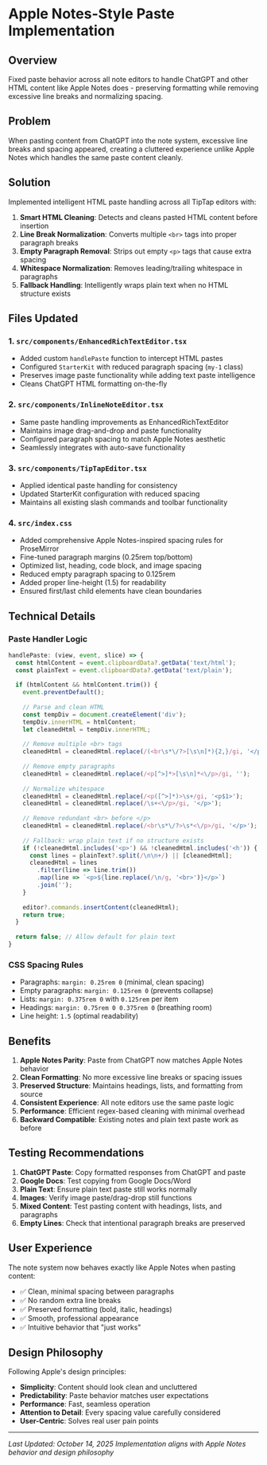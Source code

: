# Apple Notes-Style Paste Implementation

## Overview
Fixed paste behavior across all note editors to handle ChatGPT and other HTML content like Apple Notes does - preserving formatting while removing excessive line breaks and normalizing spacing.

## Problem
When pasting content from ChatGPT into the note system, excessive line breaks and spacing appeared, creating a cluttered experience unlike Apple Notes which handles the same paste content cleanly.

## Solution
Implemented intelligent HTML paste handling across all TipTap editors with:

1. **Smart HTML Cleaning**: Detects and cleans pasted HTML content before insertion
2. **Line Break Normalization**: Converts multiple `<br>` tags into proper paragraph breaks
3. **Empty Paragraph Removal**: Strips out empty `<p>` tags that cause extra spacing
4. **Whitespace Normalization**: Removes leading/trailing whitespace in paragraphs
5. **Fallback Handling**: Intelligently wraps plain text when no HTML structure exists

## Files Updated

### 1. `src/components/EnhancedRichTextEditor.tsx`
- Added custom `handlePaste` function to intercept HTML pastes
- Configured `StarterKit` with reduced paragraph spacing (`my-1` class)
- Preserves image paste functionality while adding text paste intelligence
- Cleans ChatGPT HTML formatting on-the-fly

### 2. `src/components/InlineNoteEditor.tsx`
- Same paste handling improvements as EnhancedRichTextEditor
- Maintains image drag-and-drop and paste functionality
- Configured paragraph spacing to match Apple Notes aesthetic
- Seamlessly integrates with auto-save functionality

### 3. `src/components/TipTapEditor.tsx`
- Applied identical paste handling for consistency
- Updated StarterKit configuration with reduced spacing
- Maintains all existing slash commands and toolbar functionality

### 4. `src/index.css`
- Added comprehensive Apple Notes-inspired spacing rules for ProseMirror
- Fine-tuned paragraph margins (0.25rem top/bottom)
- Optimized list, heading, code block, and image spacing
- Reduced empty paragraph spacing to 0.125rem
- Added proper line-height (1.5) for readability
- Ensured first/last child elements have clean boundaries

## Technical Details

### Paste Handler Logic
```typescript
handlePaste: (view, event, slice) => {
  const htmlContent = event.clipboardData?.getData('text/html');
  const plainText = event.clipboardData?.getData('text/plain');
  
  if (htmlContent && htmlContent.trim()) {
    event.preventDefault();
    
    // Parse and clean HTML
    const tempDiv = document.createElement('div');
    tempDiv.innerHTML = htmlContent;
    let cleanedHtml = tempDiv.innerHTML;
    
    // Remove multiple <br> tags
    cleanedHtml = cleanedHtml.replace(/(<br\s*\/?>[\s\n]*){2,}/gi, '</p><p>');
    
    // Remove empty paragraphs
    cleanedHtml = cleanedHtml.replace(/<p[^>]*>[\s\n]*<\/p>/gi, '');
    
    // Normalize whitespace
    cleanedHtml = cleanedHtml.replace(/<p([^>]*)>\s+/gi, '<p$1>');
    cleanedHtml = cleanedHtml.replace(/\s+<\/p>/gi, '</p>');
    
    // Remove redundant <br> before </p>
    cleanedHtml = cleanedHtml.replace(/<br\s*\/?>\s*<\/p>/gi, '</p>');
    
    // Fallback: wrap plain text if no structure exists
    if (!cleanedHtml.includes('<p>') && !cleanedHtml.includes('<h')) {
      const lines = plainText?.split(/\n\n+/) || [cleanedHtml];
      cleanedHtml = lines
        .filter(line => line.trim())
        .map(line => `<p>${line.replace(/\n/g, '<br>')}</p>`)
        .join('');
    }
    
    editor?.commands.insertContent(cleanedHtml);
    return true;
  }
  
  return false; // Allow default for plain text
}
```

### CSS Spacing Rules
- Paragraphs: `margin: 0.25rem 0` (minimal, clean spacing)
- Empty paragraphs: `margin: 0.125rem 0` (prevents collapse)
- Lists: `margin: 0.375rem 0` with `0.125rem` per item
- Headings: `margin: 0.75rem 0 0.375rem 0` (breathing room)
- Line height: `1.5` (optimal readability)

## Benefits

1. **Apple Notes Parity**: Paste from ChatGPT now matches Apple Notes behavior
2. **Clean Formatting**: No more excessive line breaks or spacing issues
3. **Preserved Structure**: Maintains headings, lists, and formatting from source
4. **Consistent Experience**: All note editors use the same paste logic
5. **Performance**: Efficient regex-based cleaning with minimal overhead
6. **Backward Compatible**: Existing notes and plain text paste work as before

## Testing Recommendations

1. **ChatGPT Paste**: Copy formatted responses from ChatGPT and paste
2. **Google Docs**: Test copying from Google Docs/Word
3. **Plain Text**: Ensure plain text paste still works normally
4. **Images**: Verify image paste/drag-drop still functions
5. **Mixed Content**: Test pasting content with headings, lists, and paragraphs
6. **Empty Lines**: Check that intentional paragraph breaks are preserved

## User Experience

The note system now behaves exactly like Apple Notes when pasting content:
- ✅ Clean, minimal spacing between paragraphs
- ✅ No random extra line breaks
- ✅ Preserved formatting (bold, italic, headings)
- ✅ Smooth, professional appearance
- ✅ Intuitive behavior that "just works"

## Design Philosophy

Following Apple's design principles:
- **Simplicity**: Content should look clean and uncluttered
- **Predictability**: Paste behavior matches user expectations
- **Performance**: Fast, seamless operation
- **Attention to Detail**: Every spacing value carefully considered
- **User-Centric**: Solves real user pain points

---

*Last Updated: October 14, 2025*
*Implementation aligns with Apple Notes behavior and design philosophy*

